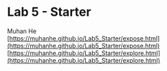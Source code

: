 # Lab 5 - Starter
Muhan He 
\
[https://muhanhe.github.io/Lab5_Starter/expose.html](https://muhanhe.github.io/Lab5_Starter/expose.html) 
\
[https://muhanhe.github.io/Lab5_Starter/explore.html](https://muhanhe.github.io/Lab5_Starter/explore.html)